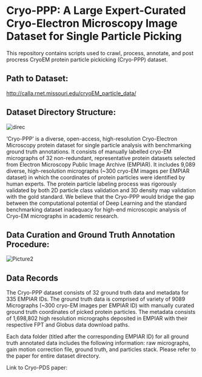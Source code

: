 # Cryo-PPP: A Large Expert-Curated Cryo-Electron Microscopy Image Dataset for Single Particle Picking 
This repository contains scripts used to crawl, process, annotate, and post procress CryoEM protein particle pickicking (Cryo-PPP) dataset.

## Path to Dataset:
http://calla.rnet.missouri.edu/cryoEM_particle_data/

## Dataset Directory Structure:

![direc](https://user-images.githubusercontent.com/24986485/214904761-94030d5e-ff8a-4286-a2d5-e6c2466195e0.jpg)


‘Cryo-PPP’ is a diverse, open-access, high-resolution Cryo-Electron Microscopy protein dataset for single particle analysis with benchmarking ground truth annotations. It consists of manually labelled cryo-EM micrographs of 32 non-redundant, representative protein datasets selected from Electron Microscopy Public Image Archive (EMPIAR). It includes 9,089 diverse, high-resolution micrographs (~300 cryo-EM images per EMPIAR dataset) in which the coordinates of protein particles were identified by human experts. The protein particle labeling process was rigorously validated by both 2D particle class validation and 3D density map validation with the gold standard. We believe that the Cryo-PPP would bridge the gap between the computational potential of Deep Learning and the standard benchmarking dataset inadequacy for high-end microscopic analysis of Cryo-EM micrographs in academic research. 

## Data Curation and Ground Truth Annotation Procedure:

![Picture2](https://user-images.githubusercontent.com/24986485/219126688-016db1be-f6d0-427b-87b6-aecc25c43f28.jpg)

## Data Records

The Cryo-PPP dataset consists of 32 ground truth data and metadata for 335 EMPIAR IDs. The ground truth data is comprised of variety of 9089 Micrographs (~300 cryo-EM images per EMPIAR ID) with manually curated ground truth coordinates of picked protein particles. The metadata consists of 1,698,802 high resolution micrographs deposited in EMPIAR with their respective FPT and Globus data download paths.

Each data folder (titled after the corresponding EMPIAR ID) for all ground truth annotated data includes the following information: raw micrographs, gain motion correction file, ground truth, and particles stack. Please refer to the paper for entire dataset directory.

Link to Cryo-PDS paper: 
